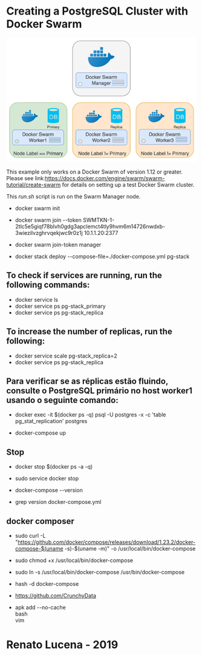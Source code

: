 # Creating a PostgreSQL Cluster with Docker Swarm
<p align="center"><img src="Diagram4.png"></p>

This example only works on a Docker Swarm of version 1.12 or
greater. Please see link:https://docs.docker.com/engine/swarm/swarm-tutorial/create-swarm 
for details on setting up a test Docker Swarm cluster.

This *run.sh* script is run on the Swarm Manager node.


- docker swarm init

- docker swarm join --token SWMTKN-1-2tlc5e5giqf78blvh0gdg3apclemct4tly9hvm6m14726nwdxb-3wiezilvzghrvqekjwc9r0z1j 10.1.1.20:2377


- docker swarm join-token manager

- docker stack deploy --compose-file=./docker-compose.yml pg-stack

## To check if services are running, run the following commands:
- docker service ls
- docker service ps pg-stack_primary
- docker service ps pg-stack_replica

## To increase the number of replicas, run the following:
- docker service scale pg-stack_replica=2
- docker service ps pg-stack_replica

## Para verificar se as réplicas estão fluindo, consulte o PostgreSQL primário no host worker1 usando o seguinte comando:
- docker exec -it $(docker ps -q) psql -U postgres -x -c 'table pg_stat_replication' postgres

- docker-compose up

## Stop
- docker stop $(docker ps -a -q)
- sudo service docker stop

- docker-compose --version
- grep version docker-compose.yml

## docker composer

- sudo curl -L "https://github.com/docker/compose/releases/download/1.23.2/docker-compose-$(uname -s)-$(uname -m)" -o /usr/local/bin/docker-compose
- sudo chmod +x /usr/local/bin/docker-compose
- sudo ln -s /usr/local/bin/docker-compose /usr/bin/docker-compose
- hash -d docker-compose

- https://github.com/CrunchyData

- apk add --no-cache \
      bash \
      vim

# Renato Lucena - 2019
